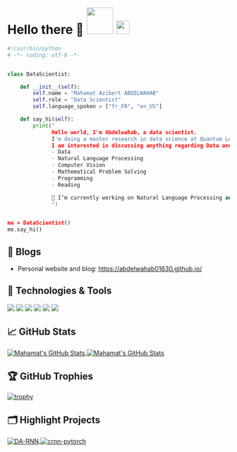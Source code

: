 # Hello there 👋 <img src="https://media.giphy.com/media/LnQjpWaON8nhr21vNW/giphy.gif" width="60"> </a><img src="https://media.giphy.com/media/WUlplcMpOCEmTGBtBW/giphy.gif" width="30">   


```python
#!/usr/bin/python
# -*- coding: utf-8 -*-


class DataScientist:

    def __init__(self):
        self.name = "Mahamat Azibert ABDELWAHAB"
        self.role = "Data Scientist"
        self.language_spoken = ["fr_FR", "en_US"]

    def say_hi(self):
        print("
              Hello world, I'm Abdelwahab, a data scientist. 
              I'm doing a master research in data science at Quantum Leap Africa (QLA), Rwanda.
              I am interested in discussing anything regarding Data and ML/Deep Learning. I am passionate about:
              - Data
              - Natural Language Processing
              - Computer Vision
              - Mathematical Problem Solving
              - Programming
              - Reading

              🔭 I’m currently working on Natural Language Processing and Computer Vision 
              ")


me = DataScientist()
me.say_hi()
```

## 📝 Blogs

- Personal website and blog: https://abdelwahab01630.github.io/


## 🔧 Technologies & Tools

![](https://img.shields.io/badge/OS-Linux-informational?style=flat&logo=linux&logoColor=white&color=6aa6f8)
![](https://img.shields.io/badge/Editor-VS_Code-informational?style=flat&logo=visual-studio-code&logoColor=white&color=6aa6f8)
![](https://img.shields.io/badge/Code-Python-informational?style=flat&logo=python&logoColor=white&color=6aa6f8)
![](https://img.shields.io/badge/Code-JavaScript-informational?style=flat&logo=javascript&logoColor=white&color=6aa6f8)
![](https://img.shields.io/badge/Shell-Bash-informational?style=flat&logo=gnu-bash&logoColor=white&color=6aa6f8)
![](https://img.shields.io/badge/Tools-PostgreSQL-informational?style=flat&logo=postgresql&logoColor=white&color=6aa6f8)

## &#x1f4c8; GitHub Stats

<a href="https://github.com/abdelwahab01630/">
  <img align="center" src="https://github-readme-stats.vercel.app/api/top-langs/?username=abdelwahab01630&hide=c%2B%2B,c,python,assembly&title_color=6aa6f8&text_color=8a919a&icon_color=6aa6f8&bg_color=22272e" alt="Mahamat's GitHub Stats" />
</a>

<a href="https://github.com/abdelwahab01630/Zhenye-Na">
  <img align="center" src="https://github-readme-stats.vercel.app/api?username=abdelwahab01630&show_icons=true&line_height=27&count_private=true&title_color=6aa6f8&text_color=8a919a&icon_color=6aa6f8&bg_color=22272e" alt="Mahamat's GitHub Stats" />
</a>

## 🏆 GitHub Trophies

[![trophy](https://github-profile-trophy.vercel.app/?username=abdelwahab01630&theme=nord&column=7)](https://github.com/ryo-ma/github-profile-trophy)


## 🗂️ Highlight Projects

<a href="https://github.com/abdelwahab01630/DA-RNN">
  <img align="center" src="https://github-readme-stats.vercel.app/api/pin/?username=abdelwahab01630&repo=CNN-for-Breast-Cancer-IDC-&show_icons=true&line_height=27&title_color=6aa6f8&text_color=8a919a&icon_color=6aa6f8&bg_color=22272e" alt="DA-RNN" />
</a>

<a href="https://github.com/abdelwahab01630/crnn-pytorch">
  <img align="center" src="https://github-readme-stats.vercel.app/api/pin/?username=abdelwahab01630&repo=Diploma-Generator-with-FPDF&show_icons=true&line_height=27&title_color=6aa6f8&text_color=8a919a&icon_color=6aa6f8&bg_color=22272e" alt="crnn-pytorch" />
</a>
